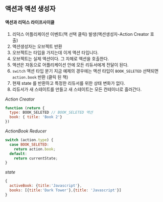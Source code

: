 ## 액션과 액션 생성자

#### 액션과 리덕스 라이프사이클

1. 리덕스 어플리케이션 이벤트(책 선택 클릭) 발생(액션생성자-Action Creator 호출)
1. 액션생성자는 오브젝트 반환
1. 오브젝트는 타입을 가지는데 이게 액션 타입니다.
1. 오브젝트는 실제 액션이다. 그 자체로 액션을 호출한다.
1. 액션은 자동으로 어플리케이션 안에 모든 리듀서에게 전달이 된다.
1. `switch` 액션 타입 분기 지금 예제의 경우에는 액션 타입이 `BOOK_SELETED` 선택되면 `action.book` 반환 (클릭 된 책)
1. 현재 state 를 반환하고 특정한 리듀서를 위한 상태 변화가 없다.
1. 리듀서가 새 스테이트를 만들고 새 스테이트는 모든 컨테이너로 흘러간다.

_Action Creator_

```js
function (return {
  type: BOOK_SELETED // BOOK_SELETED 액션
  book: { title: 'Book 2'}
})
```

_ActionBook Reducer_

```js
switch (action.type) {
  case BOOK_SELETED:
    return action.book;
  default:
    return currentState;
}
```

_state_

```js
{
  activeBook: {title:'Javascript'},
  books: [{title:'Dark Tower'},{title: 'Javascript'}]
}
```
